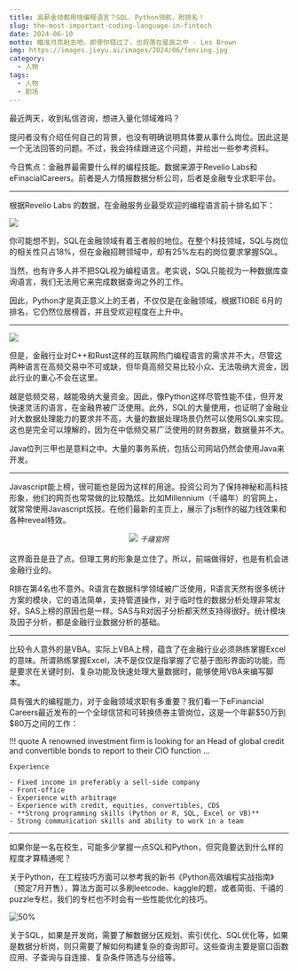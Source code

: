 ```yaml
---
title: 高薪金领都用啥编程语言？SQL、Python领航，附排名！
slug: the-most-important-coding-language-in-fintech
date: 2024-06-10
motto: 瞄准月亮射去吧，即使你错过了，也将落在星辰之中 - Les Brown
img: https://images.jieyu.ai/images/2024/06/fencing.jpg
category:
  - 人物
tags:
  - 人物
  - 职场
---
```


最近两天，收到私信咨询，想进入量化领域难吗？

提问者没有介绍任何自己的背景，也没有明确说明具体要从事什么岗位。因此这是一个无法回答的问题。不过，我会持续跟进这个问题，并给出一些参考资料。

今日焦点：金融界最需要什么样的编程技能。数据来源于Revelio Labs和eFinacialCareers。前者是人力情报数据分析公司，后者是金融专业求职平台。

---


根据Revelio Labs 的数据，在金融服务业最受欢迎的编程语言前十排名如下：

![](https://images.jieyu.ai/images/2024/06/coding-language-in-finance.png)

你可能想不到，SQL在金融领域有着王者般的地位。在整个科技领域，SQL与岗位的相关性只占18%，但在金融招聘领域中，却有25%左右的岗位要求掌握SQL。

当然，也有许多人并不把SQL视为编程语言。老实说，SQL只能视为一种数据库查询语言，我们无法用它来完成数据查询之外的工作。

因此，Python才是真正意义上的王者，不仅仅是在金融领域，根据TIOBE 6月的排名，它仍然位居榜首，并且受欢迎程度在上升中。

---

![](https://images.jieyu.ai/images/2024/06/tiobe-ranking-2024-6.png)


但是，金融行业对C++和Rust这样的互联网热门编程语言的需求并不大，尽管这两种语言在高频交易中不可或缺，但毕竟高频交易比较小众、无法吸纳大资金，因此行业的重心不会在这里。

越是低频交易，越能吸纳大量资金。因此，像Python这样尽管性能不佳，但开发快速灵活的语言，在金融界被广泛使用。此外，SQL的大量使用，也证明了金融业对大数据处理能力的要求并不高，大量的数据处理场景仍然可以使用SQL来实现。这也是完全可以理解的，因为在中低频交易广泛使用的财务数据，数据量并不大。

Java位列三甲也是意料之中。大量的事务系统，包括公司网站仍然会使用Java来开发。

---

Javascript能上榜，很可能也是因为这样的用途。投资公司为了保持神秘和高科技形象，他们的网页也常常做的比较酷炫。比如Millennium（千禧年）的官网上，就常常使用Javascript炫技。在他们最新的主页上，展示了js制作的磁力线效果和各种reveal特效。

<div style='width:"75%";text-align:center;margin-bottom:1rem'>
<img src='https://images.jieyu.ai/images/2024/06/millennium.png'>
<span style='font-style:italic;font-size:0.8rem'>千禧官网</span>
</div>

这界面丑是丑了点。但理工男的形象是立住了。所以，前端做得好，也是有机会进金融行业的。

R排在第4名也不意外。R语言在数据科学领域被广泛使用，R语言天然有很多统计方案的模块，它的语法简单，支持管道操作，对于临时性的数据分析处理非常友好。SAS上榜的原因也是一样。SAS与R对因子分析都天然支持得很好。统计模块及因子分析，都是金融行业数据分析的基础。

---

比较令人意外的是VBA。实际上VBA上榜，蕴含了在金融行业必须熟练掌握Excel的意味。所谓熟练掌握Excel，决不是仅仅是指掌握了它基于图形界面的功能，而是要求在关键时刻、复杂功能及快速处理大量数据时，能够使用VBA来编写脚本。

具有强大的编程能力，对于金融领域求职有多重要？我们看一下eFinancial Careers最近发布的一个全球信贷和可转换债券主管岗位，这是一个年薪\$50万到\$80万之间的工作：


!!! quote
    A renowned investment firm is looking for an Head of global credit and convertible bonds to report to their CIO function ...

    Experience

    - Fixed income in preferably a sell-side company
    - Front-office
    - Experience with arbitrage
    - Experience with credit, equities, convertibles, CDS
    - **Strong programming skills (Python or R, SQL, Excel or VB)**
    - Strong communication skills and ability to work in a team

---

如果你是一名在校生，可能多少掌握一点SQL和Python，但究竟要达到什么样的程度才算精通呢？

关于Python，在工程技巧方面可以参考我的新书《Python高效编程实战指南》（预定7月开售），算法方面可以多刷leetcode、kaggle的题，或者简街、千禧的puzzle专栏，我们的专栏也不时会有一些性能优化的技巧。

![50%](https://images.jieyu.ai/images/hot/book-cover-with-bridge.jpg)

关于SQL，如果是开发岗，需要了解数据分区规划、索引优化、SQL优化等，如果是数据分析岗，则只需要了解如何构建复杂的查询即可。这些查询主要是窗口函数应用、子查询与自连接、复杂条件筛选与分组等。
